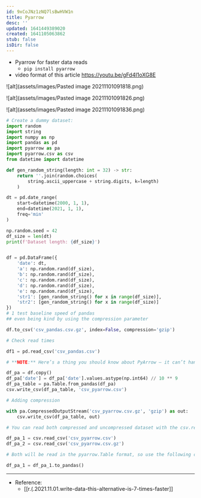 ```yaml
---
id: 9xCoJNz1zNQ7lsBwHVW1n
title: Pyarrow
desc: ''
updated: 1641449389020
created: 1641105063862
stub: false
isDir: false
---
```


- Pyarrow for faster data reads
  - `pip install pyarrow`
- video format of this article <https://youtu.be/gFd4I1oXG8E>

![alt](assets/images/Pasted image 20211101091818.png)

![alt](assets/images/Pasted image 20211101091826.png)

![alt](assets/images/Pasted image 20211101091836.png)

```python
# Create a dummy dataset:
import random
import string
import numpy as np
import pandas as pd
import pyarrow as pa
import pyarrow.csv as csv
from datetime import datetime

def gen_random_string(length: int = 32) -> str:
    return ''.join(random.choices(
        string.ascii_uppercase + string.digits, k=length)
    )

dt = pd.date_range(
    start=datetime(2000, 1, 1),
    end=datetime(2021, 1, 1),
    freq='min'
)

np.random.seed = 42
df_size = len(dt)
print(f'Dataset length: {df_size}')


df = pd.DataFrame({
    'date': dt,
    'a': np.random.rand(df_size),
    'b': np.random.rand(df_size),
    'c': np.random.rand(df_size),
    'd': np.random.rand(df_size),
    'e': np.random.rand(df_size),
    'str1': [gen_random_string() for x in range(df_size)],
    'str2': [gen_random_string() for x in range(df_size)]
})
# 1 test baseline speed of pandas
## even being kind by using the compression parameter

df.to_csv('csv_pandas.csv.gz', index=False, compression='gzip')

# Check read times

df1 = pd.read_csv('csv_pandas.csv')

# **NOTE:** Here’s a thing you should know about PyArrow — it can’t handle datetime columns. You’ll have to convert the date attribute to a timestamp. Here’s how:

df_pa = df.copy()
df_pa['date'] = df_pa['date'].values.astype(np.int64) // 10 ** 9
df_pa_table = pa.Table.from_pandas(df_pa)
csv.write_csv(df_pa_table, 'csv_pyarrow.csv')

# Adding compression

with pa.CompressedOutputStream('csv_pyarrow.csv.gz', 'gzip') as out:
    csv.write_csv(df_pa_table, out)

# You can read both compressed and uncompressed dataset with the csv.read_csv() function:

df_pa_1 = csv.read_csv('csv_pyarrow.csv')
df_pa_2 = csv.read_csv('csv_pyarrow.csv.gz')

# Both will be read in the pyarrow.Table format, so use the following command to convert them to a Pandas DataFrame:

df_pa_1 = df_pa_1.to_pandas()
```

---

- Reference:
  - [[r.(.2021.11.01.write-data-this-alternative-is-7-times-faster]]
